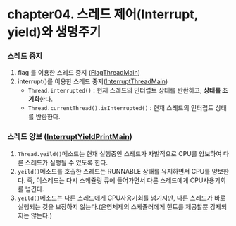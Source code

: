 # chapter04. 스레드 제어(Interrupt, yield)와 생명주기

### 스레드 중지
1. flag 를 이용한 스레드 중지 ([FlagThreadMain](./FlagPrintMain.java))
2. interrupt()를 이용한 스레드 중지([InterruptThreadMain](./InterruptPrintMain.java))
   - `Thread.interrupted()` : 현재 스레드의 인터럽트 상태를 반환하고, **상태를 초기화**한다.
   - `Thread.currentThread().isInterrupted()` : 현재 스레드의 인터럽트 상태를 반환한다.

### 스레드 양보 ([InterruptYieldPrintMain](./InterruptYieldPrintMain.java))
1. `Thread.yeild()`메소드는 현재 실행중인 스레드가 자발적으로 CPU를 양보하여 다른 스레드가 실행될 수 있도록 한다.
2. `yeild()`메소드를 호출한 스레드는 RUNNABLE 상태를 유지하면서 CPU를 양보한다. 즉, 이스레드는 다시 스케쥴링 큐에 들어가면서 다른 스레드에게 CPU사용기회를 넘긴다.
3. `yeild()`메소드는 다른 스레드에게 CPU사용기회를 넘기지만, 다른 스레드가 바로 실행되는 것을 보장하지 않는다.(운영체제의 스케쥴러에게 힌트를 제공할뿐 강제되지는 않는다.)